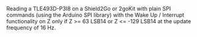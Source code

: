 Reading a TLE493D-P3I8 on a Shield2Go or 2goKit with plain SPI commands (using the Arduino SPI library) with the Wake Up / Interrupt functionality on Z only if Z >= 63 LSB14 or Z <= -129 LSB14 at the update frequency of 16 Hz.